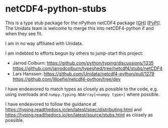 # netCDF4-python-stubs

This is a type stub package for the nPython netCDF4 package
\[[GH](https://github.com/Unidata/netcdf4-python)\]
\[[PyPI](https://pypi.org/project/netCDF4/)\].
The Unidata team is welcome to merge this into netCDF4-python if and when they see fit.

I am in no way affiliated with Unidata.

I am indebted to efforts begun by others to jump-start this project:

- Jarrod Colburn: <https://github.com/python/typing/discussions/1335>
<https://github.com/jarrodcolburn/typeshed/tree/netcdf4/stubs/netCDF4>
- Lars Hanssen: <https://github.com/Unidata/netcdf4-python/pull/1279>
<https://github.com/Woefie/netcdf4-python/tree/dev>

I have endeavored to match types as closely as possible to the code, e.g. using overloads
and `numpy.typing.NDArray[<numpy type>]` where possible.

I have endeavored to follow the guidance at
<https://typing.readthedocs.io/en/latest/spec/distributing.html> and
<https://typing.readthedocs.io/en/latest/source/stubs.html> as closely as possible.
